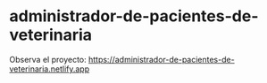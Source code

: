 # administrador-de-pacientes-de-veterinaria
Observa el proyecto: https://administrador-de-pacientes-de-veterinaria.netlify.app
